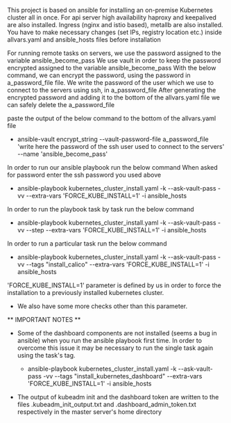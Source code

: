 This project is based on ansible for installing an on-premise Kubernetes cluster all in once.
For api server high availability haproxy and keepalived are also installed.
Ingress (nginx and istio based), metallb are also installed.
You have to make necessary changes (set IPs, registry location etc.) inside allvars.yaml and ansible_hosts files before installation

For running remote tasks on servers, we use the password assigned to the variable ansible_become_pass
We use vault in order to keep the password encrypted assigned to the variable ansible_become_pass
With the below command, we can encrypt the password, using the password in a_password_file file.
We write the password of the user which we use to connect to the servers using ssh, in a_password_file 
After generating the encrypted password and adding it to the bottom of the allvars.yaml file we can safely delete the a_password_file

paste the output of the below command to the bottom of the allvars.yaml file 
* ansible-vault encrypt_string --vault-password-file a_password_file 'write here the password of the ssh user used to connect to the servers' --name 'ansible_become_pass'

In order to  run our ansible playbook run the below command
When asked for password enter the ssh password you used above
* ansible-playbook kubernetes_cluster_install.yaml -k --ask-vault-pass -vv --extra-vars 'FORCE_KUBE_INSTALL=1' -i ansible_hosts

In order to run the playbook task by task run the below command
* ansible-playbook kubernetes_cluster_install.yaml -k --ask-vault-pass -vv --step --extra-vars 'FORCE_KUBE_INSTALL=1' -i ansible_hosts

In order to run a particular task run the below command
* ansible-playbook kubernetes_cluster_install.yaml -k --ask-vault-pass -vv --tags "install_calico" --extra-vars 'FORCE_KUBE_INSTALL=1' -i ansible_hosts 


'FORCE_KUBE_INSTALL=1' parameter is defined by us in order to force the installation to a previously installed kubernetes cluster.
* We also have some more checks other than this parameter.


** IMPORTANT NOTES **
- Some of the dashboard components are not installed (seems a bug in ansible) when you run the ansible playbook first time.
  In order to overcome this issue it may be necessary to run the single task again using the task's tag.
  
  * ansible-playbook kubernetes_cluster_install.yaml -k --ask-vault-pass -vv --tags "install_kubernetes_dashboard" --extra-vars 'FORCE_KUBE_INSTALL=1' -i ansible_hosts


- The output of kubeadm init and the dashboard token are written to the files .kubeadm_init_output.txt and .dashboard_admin_token.txt respectively in the master server's home directory
